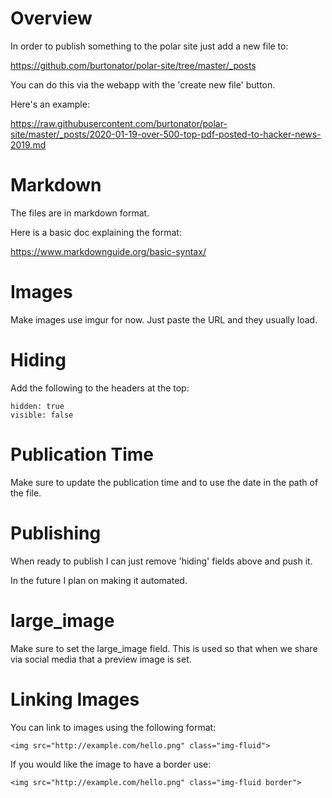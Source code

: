 # Overview

In order to publish something to the polar site just add a new file to:

https://github.com/burtonator/polar-site/tree/master/_posts

You can do this via the webapp with the 'create new file' button.

Here's an example:

https://raw.githubusercontent.com/burtonator/polar-site/master/_posts/2020-01-19-over-500-top-pdf-posted-to-hacker-news-2019.md

# Markdown

The files are in markdown format.  

Here is a basic doc explaining the format:

https://www.markdownguide.org/basic-syntax/

# Images

Make images use imgur for now. Just paste the URL and they usually load.

# Hiding 

Add the following to the headers at the top:

```text
hidden: true
visible: false
```

# Publication Time

Make sure to update the publication time and to use the date in the path of the file.

# Publishing

When ready to publish I can just remove 'hiding' fields above and push it.

In the future I plan on making it automated.

# large_image

Make sure to set the large_image field.  This is used so that when we share via social media that a preview image is set.

# Linking Images

You can link to images using the following format:

```text
<img src="http://example.com/hello.png" class="img-fluid">
``` 

If you would like the image to have a border use:

```text
<img src="http://example.com/hello.png" class="img-fluid border">
``` 

